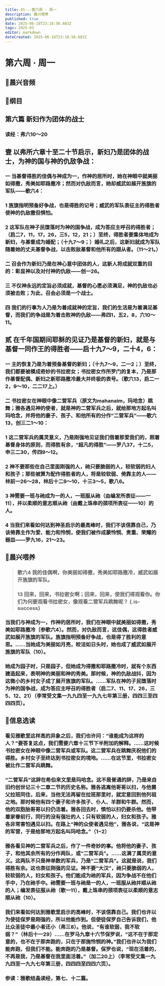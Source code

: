 ```yaml
---
title: 01---第六周 · 周一
description: 晨兴喂养
published: true
date: 2025-06-18T23:16:56.683Z
tags: 2025-03
editor: markdown
dateCreated: 2025-06-18T23:16:56.683Z
---
```


# 第六周 · 周一

## 🎵晨兴音频

## 📖纲目

## 第六篇    新妇作为团体的战士

### 读经：弗六10～20

## 壹    以弗所六章十至二十节启示，新妇乃是团体的战士，为神的国与神的仇敌争战：

### 一    当基督得胜的佳偶与神成为一，作神的居所时，她在神眼中就美丽如得撒，秀美如耶路撒冷；然而对仇敌而言，她却威武如展开旌旗的军队——歌六4：

### 1    旌旗指明预备好争战，也是得胜的记号；威武的军队表征主的得胜者使神的仇敌撒但惧怕。

### 2    这军队在神子民堕落时为神的国争战，成为答应主呼召的得胜者；（启二7，11，17，26，三5，12，21；）至终，得胜者要集体地成为新妇，与基督成为婚配；（十九7～9；）婚礼之后，这新妇就成为军队随着她的丈夫基督争战，以击败敌基督和他所有的跟从者。（11～21。）

### 二    召会作为新妇乃是在神心意中团体的人，这新人将成就双重的目的：彰显神以及对付神的仇敌——创一26。

### 三    不仅神永远的定旨必须成就，基督的心愿必须满足，神的仇敌也必须被击败；为此，召会必须是一个战士。

### 四    我们的行事为人乃是为着成就神的定旨，我们的生活是为着满足基督，而我们的争战是为着击败神的仇敌——弗四1，五2，8，六10～11。

## 贰    在千年国期间耶稣的见证乃是基督的新妇，就是与基督一同作王的得胜者——启十九7～9，二十4，6：

### 一    主的恢复乃是为着预备基督的新妇；（十九7～9，二一2；）至终，我们都要被模成奇妙的书拉密女；书拉密女作所罗门的复本，乃是那作基督配偶、新妇之新耶路撒冷最大并终极的表号。（歌六13，启二一2，9～10，二二17上。）

### 二    书拉密女在神眼中像二营军兵（原文为mahanaim，玛哈念）跳舞；雅各遇见神的使者，就是神的二营军兵之后，就给那地方起名叫玛哈念，并将他的妻子、孩子、和他所有的分作“二营军兵”——歌六13，创三二1～10：

### 1    这二营军兵的属灵意义，乃是刚强地见证我们借着那爱我们的，照着基督身体的原则，而得胜有余，“超凡的得胜”——罗八37，十二5，申三二30，传四9～12。

### 2    神不要那些在自己里面刚强的人，祂只要脆弱的人，较软弱的妇人和孩子；那些被算为配作得胜者的人，将是较软弱、倚靠主的人——林前一26～28，林后十二9～10，十三3～5，歌八6。

### 3    神需要一班与祂成为一的人，一班服从祂（由编发所表征——一11），并以柔顺的意志顺从祂（由戴上珠串的颈项所表征——10）的人。

### 4    当我们来看如何达到神圣启示的最高峰时，我们不该信靠自己，乃该倚靠主作为爱、能力和怜悯，使我们被作成蒙怜悯、贵重、荣耀的器皿——罗九16，21～23。

## 📖晨兴喂养

>### **歌六4    我的佳偶啊，你美丽如得撒，秀美如耶路撒冷，威武如展开旌旗的军队。**
>
>### **13    回来，回来，书拉密女啊；回来，回来，使我们得观看你。你们为何要观看书拉密女，像观看二营军兵跳舞呢？** {.is-success}

### 当我们与神成为一，作神的居所时，我们在神眼中就美丽如得撒，秀美如耶路撒冷〔参歌六4〕。然而，对仇敌而言，这佳偶，这得胜者威武如展开旌旗的军队。旌旗指明预备好争战，也是得了胜利的意思。……当她成为美丽如月亮，皎洁如日头时，她也成了威武如展开旌旗的军队（10）。

### 她成为园子时，只是园子，但她成为得撒和耶路撒冷时，就有个东西建造起来，表明神的美丽和神的秀美。那时候，神的仇敌战抖，因为这微小的乡村女子成了展开旌旗的军队。……军队在神的子民堕落时为神的国争战，成为答应主呼召的得胜者（启二7、11、17、26，三5、12、21）（李常受文集一九九四至一九九七年第三册，四四三至四四四页）。

## 📖信息选读

### 看见雅歌里这样高的异象之后，我们也许问：“谁能成为这样的人？”要答复这点，我们需要六章十三节下半附加的解释。……这时候书拉密女在神眼中像二营军兵或军队。这二营军兵在跳舞庆祝他们的得胜。乡村女子至终达到书拉密女的境地。……在这节里，书拉密女被比作二营军兵跳舞。

### “二营军兵”这辞在希伯来文里是玛哈念。这不是普通的辞，乃是来自旧约创世记三十二章二节的历史名称。雅各逃离他哥哥以扫，与他舅父拉班同住，后来，当他无法再留在拉班那里时，就定意回到他列祖之地。那时候他有四个妻子和许多孩子、仆人、羊群和牛群。然而，他的双胞胎哥哥以扫仍活着。雅各回去时，惧怕以扫仍要杀他。他带着家眷前行，同行的没有强壮的人；只有软弱的人，妇女和孩子。雅各非常害怕遇见以扫。在路上“神的众使者遇见他”，雅各说，“这是神的军营，于是给那地方起名叫玛哈念。”（1~2）

### 雅各看见神的二营军兵之后，作了一件奇妙的事。他将他的妻子、孩子，和他其余所有的分作两队，或“二营军兵”。……这满了属灵的意义。这两队不只是神单数的军兵，乃是“二营军兵”。这就是说，我们得胜有余。这也表征刚强的见证。神不要“大汉”，祂只要脆弱的人，较软弱的人，妇女和孩子。他们能成为祂的军兵，因为争战不在他们手中，乃在祂手中。祂需要一班与祂是一的人，一班服从祂并顺从祂的人；编发表征服从祂（歌一11），戴上珠串的颈项表征以柔顺的意志顺从祂（10）。

### 我们来看如何达到雅歌里启示的高峰时，不该信靠自己。我们也许以为使徒保罗是刚强的，所以他能作到。但使徒保罗自己告诉我们，他比众圣徒中最小者还小（弗三8）。他说，“有谁软弱，我不软弱？”（林后十一29）……在罗马九章十六节保罗说，“这不在于那定意的，也不在于那奔跑的，只在于那施怜悯的神。”我们也许以为我们能奔跑，但我们不能。能奔跑的乃是基督。保罗也说，“现在活着的，不再是我，乃是基督在我里面活着。”（加二20上）（李常受文集一九九四至一九九七年第三册，四四四至四四六页）。

### 参读：雅歌结晶读经，第七、十二篇。

<!-- Google tag (gtag.js) -->

<script async src="https://www.googletagmanager.com/gtag/js?id=G-1P8709Z16T"></script>
<script>
  window.dataLayer = window.dataLayer || [];
  function gtag(){dataLayer.push(arguments);}
  gtag('js', new Date());

  gtag('config', 'G-1P8709Z16T');
</script>